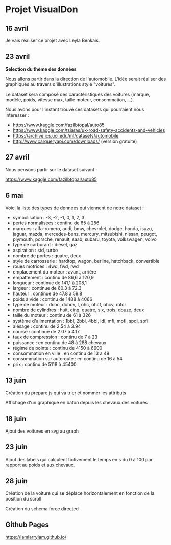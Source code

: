 # Projet VisualDon

## 16 avril

Je vais réaliser ce projet avec Leyla Benkais.

## 23 avril

**Selection du thème des données**

Nous allons partir dans la direction de l'automobile. L'idée serait réaliser des graphiques au travers d'illustrations style "voitures".

Le dataset sera composé des caractéristiques des voitures (marque, modèle, poids, vitesse max, taille moteur, consommation, ...).

Nous avons pour l'instant trouvé ces datasets qui pourraient nous intéresser :

- https://www.kaggle.com/fazilbtopal/auto85
- https://www.kaggle.com/tsiaras/uk-road-safety-accidents-and-vehicles
- https://archive.ics.uci.edu/ml/datasets/automobile
- http://www.carqueryapi.com/downloads/ (version gratuite)

## 27 avril

Nous pensons partir sur le dataset suivant :

https://www.kaggle.com/fazilbtopal/auto85


## 6 mai

Voici la liste des types de données qui viennent de notre dataset :

- symbolisation : -3, -2, -1, 0, 1, 2, 3
- pertes normalisées : continu de 65 à 256
- marques : alfa-romero, audi, bmw, chevrolet, dodge, honda, isuzu, jaguar, mazda, mercedes-benz, mercury, mitsubishi, nissan, peugot, plymouth, porsche, renault, saab, subaru, toyota, volkswagen, volvo
- type de carburant : diesel, gaz
- aspiration : std, turbo
- nombre de portes : quatre, deux
- style de carrosserie : hardtop, wagon, berline, hatchback, convertible
- roues motrices : 4wd, fwd, rwd
- emplacement du moteur : avant, arrière
- empattement : continu de 86,6 à 120,9
- longueur : continue de 141,1 à 208,1
- largeur : continue de 60.3 à 72.3
- hauteur : continue de 47.8 à 59.8
- poids à vide : continu de 1488 à 4066
- type de moteur : dohc, dohcv, l, ohc, ohcf, ohcv, rotor
- nombre de cylindres : huit, cinq, quatre, six, trois, douze, deux
- taille du moteur : continu de 61 à 326
- système d'alimentation : 1bbl, 2bbl, 4bbl, idi, mfi, mpfi, spdi, spfi
- alésage : continu de 2.54 à 3.94
- course : continue de 2.07 à 4.17
- taux de compression : continu de 7 à 23
- puissance : en continu de 48 à 288 chevaux
- régime de pointe : continu de 4150 à 6600
- consommation en ville : en continu de 13 à 49
- consommation sur autoroute : en continu de 16 à 54
- prix : continu de 5118 à 45400.

## 13 juin

Création du prepare.js qui va trier et nommer les attributs

Affichage d'un graphique en baton depuis les chevaux des voitures

## 18 juin

Ajout des voitures en svg au graph

## 23 juin

Ajout des labels qui calculent fictivement le temps en s du 0 à 100  par rapport au poids et aux chevaux.

## 28 juin

Création de la voiture qui se déplace horizontalement en fonction de la position du scroll

Création du schema force directed

## Github Pages

https://iamlarrylam.github.io/
